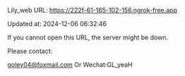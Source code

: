 Lily_web URL: https://222f-61-165-102-156.ngrok-free.app

Updated at: 2024-12-06 06:32:46

If you cannot open this URL, the server might be down.

Please contact: 

goley04@foxmail.com Or Wechat:GL_yeaH